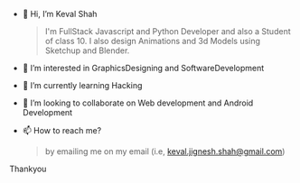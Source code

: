 - 👋 Hi, I’m Keval Shah

     >I'm FullStack Javascript and Python Developer and also a Student of class 10.
     I also design Animations and 3d Models using Sketchup and Blender.
- 👀 I’m interested in GraphicsDesigning and SoftwareDevelopment
- 🌱 I’m currently learning Hacking
- 💞️ I’m looking to collaborate on Web development and Android Development
- 📫 How to reach me?

    > by emailing me on my email (i.e, keval.jignesh.shah@gmail.com)

Thankyou


<!---
ShKev03/ShKev03 is a ✨ special ✨ repository because its `README.md` (this file) appears on your GitHub profile.
You can click the Preview link to take a look at your changes.
--->
